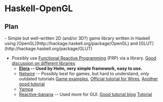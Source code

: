 <h1>Haskell-OpenGL</h1>
<h2>Plan</h2>
- Simple but well-written 2D (and/or 3D?) game library written in Haskell using [OpenGL](http://hackage.haskell.org/package/OpenGL) and [GLUT](http://hackage.haskell.org/package/GLUT)


- Possibly use [Functional Reactive Programming](http://www.haskell.org/haskellwiki/Functional_Reactive_Programming) (FRP) via a library. [Good discussion on different libraries](http://stackoverflow.com/questions/13341937/whats-the-status-of-current-functional-reactive-programming-implementations)
  - <b>[Elera](http://hackage.haskell.org/package/elerea) -- Used by Helm, very simple framework, easy to use.</b>
  - [Netwire](http://hackage.haskell.org/package/netwire) -- Possibly best for games, but hard to understand, only outdated tutorials [Game examples](http://jshaskell.blogspot.de/), [Official tutorial for Wires](http://hackage.haskell.org/package/netwire-4.0.5/docs/Control-Wire.html), [Another good tutorial](http://hub.darcs.net/ertes/netwire/browse/README.md)
  - [Yampa](http://www.haskell.org/haskellwiki/Yampa)
  - [Reactive-banana](http://www.haskell.org/haskellwiki/Reactive-banana) -- Used more for GUI. [Good tutorial blog](http://alfredodinapoli.wordpress.com/2011/12/24/functional-reactive-programming-kick-starter-guide/) [Tutorial](http://www.haskell.org/haskellwiki/FRP_explanation_using_reactive-banana)
